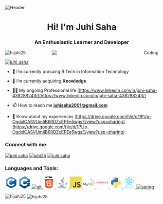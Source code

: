 ![Header](https://user-images.githubusercontent.com/10498744/210012254-234538ff-d198-48aa-8964-37e6fd45d227.gif)
<h1 align="center">Hi! I'm Juhi Saha</h1>
<h3 align="center">An Enthusiastic Learner and Developer </h3>
<p align="right"> <img align="right" alt="Coding" hight = "300" width="350" src="https://github.com/HiJuhi25/HiJuhi25/assets/107752924/537571e8-fec4-471b-81d6-2bfbd273057e" alt="juhiSaha" /> </p>

<p align="left"> <img src="https://komarev.com/ghpvc/?username=hijuhi25&label=Profile%20views&color=0e75b6&style=flat" alt="hijuhi25" /> </p>
<p align="left"> <a href="https://twitter.com/JuhiSaha6" target="blank"><img src="https://img.shields.io/twitter/follow/juhi_saha?logo=twitter&style=for-the-badge" alt="juhi_saha" /></a> </p>

  
 
- 🔭 I’m currently pursuing B.Tech in Information Technology
-  🌱 I’m currently acquiring **Knowledge**

- 👨‍💻 My ongoing Professional life [https://www.linkedin.com/in/juhi-saha-438288243/](https://www.linkedin.com/in/juhi-saha-438288243/)

- 📫 How to reach me **juhisaha2001@gmail.com**

- 📄 Know about my experiences [https://drive.google.com/file/d/1PUp-OgdxlCASVUmIiB6RDZcEPEe5wgsE/view?usp=sharing](https://drive.google.com/file/d/1PUp-OgdxlCASVUmIiB6RDZcEPEe5wgsE/view?usp=sharing)

<h3 align="left">Connect with me:</h3>
<p align="left">
<a href="https://linkedin.com/in/juhi saha" target="blank"><img align="center" src="https://raw.githubusercontent.com/rahuldkjain/github-profile-readme-generator/master/src/images/icons/Social/linked-in-alt.svg" alt="juhi saha" height="30" width="40" /></a>
<a href="https://www.leetcode.com/juhi25" target="blank"><img align="center" src="https://raw.githubusercontent.com/rahuldkjain/github-profile-readme-generator/master/src/images/icons/Social/leet-code.svg" alt="juhi25" height="30" width="40" /></a>
<a href="https://fb.com/juhi saha" target="blank"><img align="center" src="https://raw.githubusercontent.com/rahuldkjain/github-profile-readme-generator/master/src/images/icons/Social/facebook.svg" alt="juhi saha" height="30" width="40" /></a>
</p>
<h3 align="left">Languages and Tools:</h3>
<p align="left"> <a href="https://www.cprogramming.com/" target="_blank" rel="noreferrer"> <img src="https://raw.githubusercontent.com/devicons/devicon/master/icons/c/c-original.svg" alt="c" width="40" height="40"/> </a> <a href="https://www.w3schools.com/cpp/" target="_blank" rel="noreferrer"> <img src="https://raw.githubusercontent.com/devicons/devicon/master/icons/cplusplus/cplusplus-original.svg" alt="cplusplus" width="40" height="40"/> </a> <a href="https://git-scm.com/" target="_blank" rel="noreferrer"> <img src="https://www.vectorlogo.zone/logos/git-scm/git-scm-icon.svg" alt="git" width="40" height="40"/> </a> <a href="https://www.w3.org/html/" target="_blank" rel="noreferrer"> <img src="https://raw.githubusercontent.com/devicons/devicon/master/icons/html5/html5-original-wordmark.svg" alt="html5" width="40" height="40"/> </a> <a href="https://www.java.com" target="_blank" rel="noreferrer"> <img src="https://raw.githubusercontent.com/devicons/devicon/master/icons/java/java-original.svg" alt="java" width="40" height="40"/> </a> <a href="https://developer.mozilla.org/en-US/docs/Web/JavaScript" target="_blank" rel="noreferrer"> <img src="https://raw.githubusercontent.com/devicons/devicon/master/icons/javascript/javascript-original.svg" alt="javascript" width="40" height="40"/> </a> <a href="https://www.mysql.com/" target="_blank" rel="noreferrer"> <img src="https://raw.githubusercontent.com/devicons/devicon/master/icons/mysql/mysql-original-wordmark.svg" alt="mysql" width="40" height="40"/> </a> <a href="https://www.oracle.com/" target="_blank" rel="noreferrer"> <img src="https://raw.githubusercontent.com/devicons/devicon/master/icons/oracle/oracle-original.svg" alt="oracle" width="40" height="40"/> </a> <a href="https://www.python.org" target="_blank" rel="noreferrer"> <img src="https://raw.githubusercontent.com/devicons/devicon/master/icons/python/python-original.svg" alt="python" width="40" height="40"/> </a> <a href="https://reactjs.org/" target="_blank" rel="noreferrer"> <img src="https://raw.githubusercontent.com/devicons/devicon/master/icons/react/react-original-wordmark.svg" alt="react" width="40" height="40"/> </a> <a href="https://spring.io/" target="_blank" rel="noreferrer"> <img src="https://www.vectorlogo.zone/logos/springio/springio-icon.svg" alt="spring" width="40" height="40"/> </a> </p>

<p><img align="left" src="https://github-readme-stats.vercel.app/api/top-langs?username=hijuhi25&show_icons=true&locale=en&layout=compact" alt="hijuhi25" /></p>

<p>&nbsp;<img align="center" src="https://github-readme-stats.vercel.app/api?username=hijuhi25&show_icons=true&locale=en" alt="hijuhi25" /></p>

